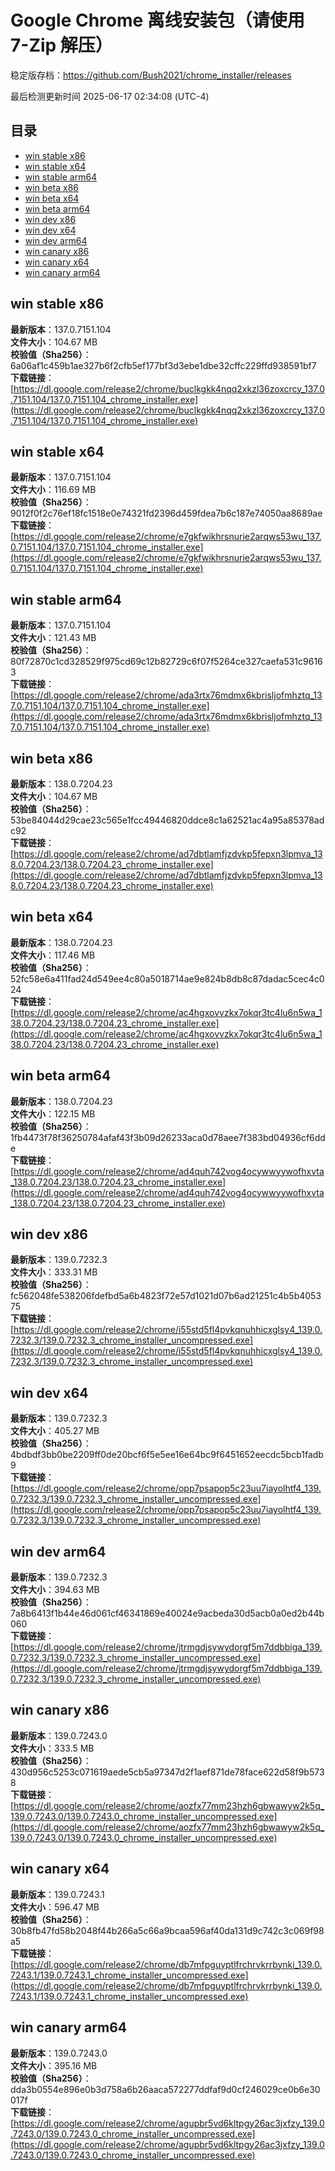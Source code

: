 # Google Chrome 离线安装包（请使用 7-Zip 解压）
稳定版存档：<https://github.com/Bush2021/chrome_installer/releases>

最后检测更新时间
2025-06-17 02:34:08 (UTC-4)

## 目录
* [win stable x86](https://github.com/Bush2021/chrome_installer?tab=readme-ov-file#win-stable-x86)
* [win stable x64](https://github.com/Bush2021/chrome_installer?tab=readme-ov-file#win-stable-x64)
* [win stable arm64](https://github.com/Bush2021/chrome_installer?tab=readme-ov-file#win-stable-arm64)
* [win beta x86](https://github.com/Bush2021/chrome_installer?tab=readme-ov-file#win-beta-x86)
* [win beta x64](https://github.com/Bush2021/chrome_installer?tab=readme-ov-file#win-beta-x64)
* [win beta arm64](https://github.com/Bush2021/chrome_installer?tab=readme-ov-file#win-beta-arm64)
* [win dev x86](https://github.com/Bush2021/chrome_installer?tab=readme-ov-file#win-dev-x86)
* [win dev x64](https://github.com/Bush2021/chrome_installer?tab=readme-ov-file#win-dev-x64)
* [win dev arm64](https://github.com/Bush2021/chrome_installer?tab=readme-ov-file#win-dev-arm64)
* [win canary x86](https://github.com/Bush2021/chrome_installer?tab=readme-ov-file#win-canary-x86)
* [win canary x64](https://github.com/Bush2021/chrome_installer?tab=readme-ov-file#win-canary-x64)
* [win canary arm64](https://github.com/Bush2021/chrome_installer?tab=readme-ov-file#win-canary-arm64)

## win stable x86
**最新版本**：137.0.7151.104  
**文件大小**：104.67 MB  
**校验值（Sha256）**：6a06af1c459b1ae327b6f2cfb5ef177bf3d3ebe1dbe32cffc229ffd938591bf7  
**下载链接**：[https://dl.google.com/release2/chrome/buclkgkk4nqq2xkzl36zoxcrcy_137.0.7151.104/137.0.7151.104_chrome_installer.exe](https://dl.google.com/release2/chrome/buclkgkk4nqq2xkzl36zoxcrcy_137.0.7151.104/137.0.7151.104_chrome_installer.exe)  

## win stable x64
**最新版本**：137.0.7151.104  
**文件大小**：116.69 MB  
**校验值（Sha256）**：9012f0f2c76ef18fc1518e0e74321fd2396d459fdea7b6c187e74050aa8689ae  
**下载链接**：[https://dl.google.com/release2/chrome/e7gkfwikhrsnurie2arqws53wu_137.0.7151.104/137.0.7151.104_chrome_installer.exe](https://dl.google.com/release2/chrome/e7gkfwikhrsnurie2arqws53wu_137.0.7151.104/137.0.7151.104_chrome_installer.exe)  

## win stable arm64
**最新版本**：137.0.7151.104  
**文件大小**：121.43 MB  
**校验值（Sha256）**：80f72870c1cd328529f975cd69c12b82729c6f07f5264ce327caefa531c96163  
**下载链接**：[https://dl.google.com/release2/chrome/ada3rtx76mdmx6kbrisljofmhztq_137.0.7151.104/137.0.7151.104_chrome_installer.exe](https://dl.google.com/release2/chrome/ada3rtx76mdmx6kbrisljofmhztq_137.0.7151.104/137.0.7151.104_chrome_installer.exe)  

## win beta x86
**最新版本**：138.0.7204.23  
**文件大小**：104.67 MB  
**校验值（Sha256）**：53be84044d29cae23c565e1fcc49446820ddce8c1a62521ac4a95a85378adc92  
**下载链接**：[https://dl.google.com/release2/chrome/ad7dbtlamfjzdvkp5fepxn3lpmva_138.0.7204.23/138.0.7204.23_chrome_installer.exe](https://dl.google.com/release2/chrome/ad7dbtlamfjzdvkp5fepxn3lpmva_138.0.7204.23/138.0.7204.23_chrome_installer.exe)  

## win beta x64
**最新版本**：138.0.7204.23  
**文件大小**：117.46 MB  
**校验值（Sha256）**：52fc58e6a411fad24d549ee4c80a5018714ae9e824b8db8c87dadac5cec4c024  
**下载链接**：[https://dl.google.com/release2/chrome/ac4hgxovvzkx7okqr3tc4lu6n5wa_138.0.7204.23/138.0.7204.23_chrome_installer.exe](https://dl.google.com/release2/chrome/ac4hgxovvzkx7okqr3tc4lu6n5wa_138.0.7204.23/138.0.7204.23_chrome_installer.exe)  

## win beta arm64
**最新版本**：138.0.7204.23  
**文件大小**：122.15 MB  
**校验值（Sha256）**：1fb4473f78f36250784afaf43f3b09d26233aca0d78aee7f383bd04936cf6dde  
**下载链接**：[https://dl.google.com/release2/chrome/ad4quh742vog4ocywwyywofhxvta_138.0.7204.23/138.0.7204.23_chrome_installer.exe](https://dl.google.com/release2/chrome/ad4quh742vog4ocywwyywofhxvta_138.0.7204.23/138.0.7204.23_chrome_installer.exe)  

## win dev x86
**最新版本**：139.0.7232.3  
**文件大小**：333.31 MB  
**校验值（Sha256）**：fc562048fe538206fdefbd5a6b4823f72e57d1021d07b6ad21251c4b5b405375  
**下载链接**：[https://dl.google.com/release2/chrome/i55std5fl4pvkqnuhhicxglsy4_139.0.7232.3/139.0.7232.3_chrome_installer_uncompressed.exe](https://dl.google.com/release2/chrome/i55std5fl4pvkqnuhhicxglsy4_139.0.7232.3/139.0.7232.3_chrome_installer_uncompressed.exe)  

## win dev x64
**最新版本**：139.0.7232.3  
**文件大小**：405.27 MB  
**校验值（Sha256）**：4bdbdf3bb0be2209ff0de20bcf6f5e5ee16e64bc9f6451652eecdc5bcb1fadb9  
**下载链接**：[https://dl.google.com/release2/chrome/opp7psapop5c23uu7iayolhtf4_139.0.7232.3/139.0.7232.3_chrome_installer_uncompressed.exe](https://dl.google.com/release2/chrome/opp7psapop5c23uu7iayolhtf4_139.0.7232.3/139.0.7232.3_chrome_installer_uncompressed.exe)  

## win dev arm64
**最新版本**：139.0.7232.3  
**文件大小**：394.63 MB  
**校验值（Sha256）**：7a8b6413f1b44e46d061cf46341869e40024e9acbeda30d5acb0a0ed2b44b060  
**下载链接**：[https://dl.google.com/release2/chrome/jtrmgdjsywydorgf5m7ddbbiga_139.0.7232.3/139.0.7232.3_chrome_installer_uncompressed.exe](https://dl.google.com/release2/chrome/jtrmgdjsywydorgf5m7ddbbiga_139.0.7232.3/139.0.7232.3_chrome_installer_uncompressed.exe)  

## win canary x86
**最新版本**：139.0.7243.0  
**文件大小**：333.5 MB  
**校验值（Sha256）**：430d956c5253c071619aede5cb5a97347d2f1aef871de78face622d58f9b5738  
**下载链接**：[https://dl.google.com/release2/chrome/aozfx77mm23hzh6gbwawyw2k5q_139.0.7243.0/139.0.7243.0_chrome_installer_uncompressed.exe](https://dl.google.com/release2/chrome/aozfx77mm23hzh6gbwawyw2k5q_139.0.7243.0/139.0.7243.0_chrome_installer_uncompressed.exe)  

## win canary x64
**最新版本**：139.0.7243.1  
**文件大小**：596.47 MB  
**校验值（Sha256）**：30b8fb47fd58b2048f44b266a5c66a9bcaa596af40da131d9c742c3c069f98a5  
**下载链接**：[https://dl.google.com/release2/chrome/db7mfpguyptlfrchrvkrrbynki_139.0.7243.1/139.0.7243.1_chrome_installer_uncompressed.exe](https://dl.google.com/release2/chrome/db7mfpguyptlfrchrvkrrbynki_139.0.7243.1/139.0.7243.1_chrome_installer_uncompressed.exe)  

## win canary arm64
**最新版本**：139.0.7243.0  
**文件大小**：395.16 MB  
**校验值（Sha256）**：dda3b0554e896e0b3d758a6b26aaca572277ddfaf9d0cf246029ce0b6e30017f  
**下载链接**：[https://dl.google.com/release2/chrome/agupbr5vd6kltpgy26ac3jxfzy_139.0.7243.0/139.0.7243.0_chrome_installer_uncompressed.exe](https://dl.google.com/release2/chrome/agupbr5vd6kltpgy26ac3jxfzy_139.0.7243.0/139.0.7243.0_chrome_installer_uncompressed.exe)  

